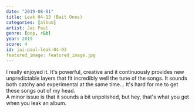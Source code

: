 ```yaml
---
date: "2019-08-01"
title: Leak 04-13 (Bait Ones)
categories: [album]
artist: Jai Paul
genre: [pop, r&b]
year: 2019
score: 4
id: jai-paul-leak-04-03
featured_image: featured_image.jpg
---
```


I really enjoyed it. It's powerful, creative and it continuously provides new unpredictable layers that fit incredibly well the tune of the songs. It sounds both catchy and experimental at the same time... It's hard for me to get these songs out of my head.  
A minor issue is that it sounds a bit unpolished, but hey, that's what you get when you leak an album.
